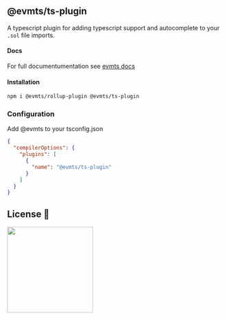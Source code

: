 ## @evmts/ts-plugin

A typescript plugin for adding typescript support and autocomplete to your `.sol` file imports.

#### Docs

For full documentumentation see [evmts docs](../../docs/introduction/get-started.md)

#### Installation

```bash [npm]
npm i @evmts/rollup-plugin @evmts/ts-plugin
```

### Configuration

Add @evmts to your tsconfig.json

```json
{
  "compilerOptions": {
    "plugins": [
      {
        "name": "@evmts/ts-plugin"
      }
    ]
  }
}
```

## License 📄

<a href="./LICENSE"><img src="https://user-images.githubusercontent.com/35039927/231030761-66f5ce58-a4e9-4695-b1fe-255b1bceac92.png" width="200" /></a>
